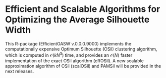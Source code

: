 # Efficient and Scalable Algorithms for Optimizing the Average Silhouette Width

This R-package (EfficientOASW v.0.0.0.9000) implements the computationally expensive Optimum Silhouette (OSil) clustering algorithm, which is computed in $\mathcal{O}(kN^3)$ time, and provides an $\mathcal{O}(N)$ faster implementation of the exact OSil algorithm (effOSil). A new scalable approximation algorithm of OSil (scalOSil) and PAMSil will be provided in the next releases.
